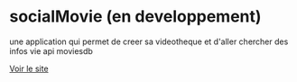 
# socialMovie (en developpement)
une application qui permet de creer sa videotheque et d'aller chercher des infos vie api moviesdb

[Voir le site](https://markusemile.be)
